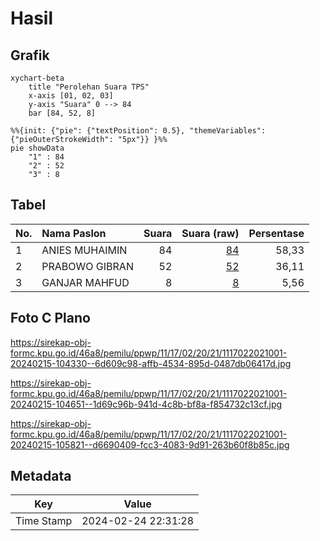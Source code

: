 # Hasil

## Grafik

```mermaid
xychart-beta
    title "Perolehan Suara TPS"
    x-axis [01, 02, 03]
    y-axis "Suara" 0 --> 84
    bar [84, 52, 8]
```

```mermaid
%%{init: {"pie": {"textPosition": 0.5}, "themeVariables": {"pieOuterStrokeWidth": "5px"}} }%%
pie showData
    "1" : 84
    "2" : 52
    "3" : 8
```

## Tabel

| No. | Nama Paslon    | Suara | Suara (raw) | Persentase |
|:--- |:-------------- | -----:| -----------:| ----------:|
| 1   | ANIES MUHAIMIN | 84    | [84][p-1]   | 58,33      |
| 2   | PRABOWO GIBRAN | 52    | [52][p-2]   | 36,11      |
| 3   | GANJAR MAHFUD  | 8     | [8][p-3]    | 5,56       |


[p-1]: https://github.com/gigit-pemilu/pemilu-2024-11-aceh/blob/main/pilpres/hitung-suara/sub/11-aceh/sub/17-bener-meriah/sub/02-permata/sub/2021-bale-musara/sub/001-tps/sub/paslon-1.txt
[p-2]: https://github.com/gigit-pemilu/pemilu-2024-11-aceh/blob/main/pilpres/hitung-suara/sub/11-aceh/sub/17-bener-meriah/sub/02-permata/sub/2021-bale-musara/sub/001-tps/sub/paslon-2.txt
[p-3]: https://github.com/gigit-pemilu/pemilu-2024-11-aceh/blob/main/pilpres/hitung-suara/sub/11-aceh/sub/17-bener-meriah/sub/02-permata/sub/2021-bale-musara/sub/001-tps/sub/paslon-3.txt

## Foto C Plano

https://sirekap-obj-formc.kpu.go.id/46a8/pemilu/ppwp/11/17/02/20/21/1117022021001-20240215-104330--6d609c98-affb-4534-895d-0487db06417d.jpg

https://sirekap-obj-formc.kpu.go.id/46a8/pemilu/ppwp/11/17/02/20/21/1117022021001-20240215-104651--1d69c96b-941d-4c8b-bf8a-f854732c13cf.jpg

https://sirekap-obj-formc.kpu.go.id/46a8/pemilu/ppwp/11/17/02/20/21/1117022021001-20240215-105821--d6690409-fcc3-4083-9d91-263b60f8b85c.jpg


## Metadata

| Key        | Value               |
| ---------- | ------------------- |
| Time Stamp | 2024-02-24 22:31:28 |



